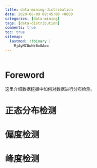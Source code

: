 ```yaml
---
title: data-mining-distribution
date: 2020-06-09 09:45:00 +0800
categories: [data-mining]
tags: [data-distribution]
comments: true
toc: true
sitemap:
  lastmod: !!binary |
    MjAyMC0wNi0xOA==
---
```


<header>
  <script type="text/x-mathjax-config">MathJax.Hub.Config({
      extensions: ["tex2jax.js"],
      jax: ["input/TeX", "output/HTML-CSS"],
      tex2jax: {
        < !--$表示行内元素，$$表示块状元素-->
        inlineMath: [['$', '$'], ["\\(", "\\)"]],
        displayMath: [['$$', '$$'], ["\\[", "\\]"]],
        processEscapes: true
      },
      "HTML-CSS": {
        availableFonts: ["TeX"]
      }
    });</script>
  <!--异步加载MathJax的最新版本-->
  <script type="text/javascript" async src="https://cdn.mathjax.org/mathjax/latest/MathJax.js"></script>
  <!-- 编辑公式，使用：https://webdemo.myscript.com/views/math/index.html# -->
</header>

# Foreword

这里介绍数据挖掘中如何对数据进行分布检测。

# 正态分布检测

# 偏度检测

# 峰度检测